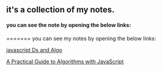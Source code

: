 ## it's a collection of my notes.<br>

#### you can see the note by opening the below links:<br>
=======
you can see my notes by opening the below links:<br>

[javascript Ds and Algo](https://hackmd.io/@ankyBot/BkJ1p6d4O)<br>

[A Practical Guide to Algorithms with JavaScript](https://hackmd.io/@ankyBot/HJ5EiPcEO)
